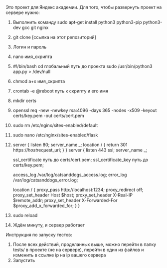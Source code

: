 Это проект для Яндекс академии.
Для того, чтобы развернуть проект на сервере нужно:
1. Выполнить команду sudo apt-get install python3 python3-pip python3-dev gcc git nginx
2. git clone [ссылка на этот репозиторий]
3. Логин и пароль
4. nano имя_скрипта
5. #!/bin/bash
cd глобальный путь до проекта
sudo /usr/bin/python3 app.py  > /dev/null
6. chmod a+x имя_скрипта
7. crontab -e
   @reboot путь к скрипту и его имя
8. mkdir certs
9. openssl req -new -newkey rsa:4096 -days 365 -nodes -x509 -keyout certs/key.pem -out certs/cert.pem
10. sudo rm /etc/nginx/sites-enabled/default
11. sudo nano /etc/nginx/sites-enabled/flask
12. server {
    listen 80;
    server_name _;
    location / {
        return 301 https://$host$request_uri;
    }
}
server {
    listen 443 ssl;
    server_name _;

    ssl_certificate путь до certs/cert.pem;
    ssl_certificate_key путь до certs/key.pem;

    access_log /var/log/catsanddogs_access.log;
    error_log /var/log/catsanddogs_error.log;

    location / {
        proxy_pass http://localhost:1234;
        proxy_redirect off;
        proxy_set_header Host $host;
        proxy_set_header X-Real-IP $remote_addr;
        proxy_set_header X-Forwarded-For $proxy_add_x_forwarded_for;
    }
}
13. sudo reload
15. Ждём минуту, и сервер работает

Инструкция по запуску тестов:
1. После всех действий, проделанных выше, можно перейти в папку tests/ в проекте (не на сервере), перейти в один из файлов и изменить в ссылке ip на ip вашего сервера
2. Запустить
